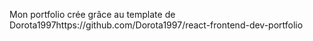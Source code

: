 Mon portfolio crée grâce au template de Dorota1997https://github.com/Dorota1997/react-frontend-dev-portfolio

